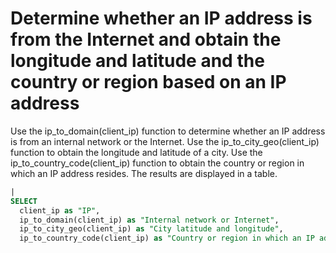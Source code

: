 # Determine whether an IP address is from the Internet and obtain the longitude and latitude and the country or region based on an IP address

Use the ip_to_domain(client_ip) function to determine whether an IP address is from an internal network or the Internet.
Use the ip_to_city_geo(client_ip) function to obtain the longitude and latitude of a city.
Use the ip_to_country_code(client_ip) function to obtain the country or region in which an IP address resides.
The results are displayed in a table.

```SQL
|
SELECT
  client_ip as "IP",
  ip_to_domain(client_ip) as "Internal network or Internet",
  ip_to_city_geo(client_ip) as "City latitude and longitude",
  ip_to_country_code(client_ip) as "Country or region in which an IP address resides"
```


